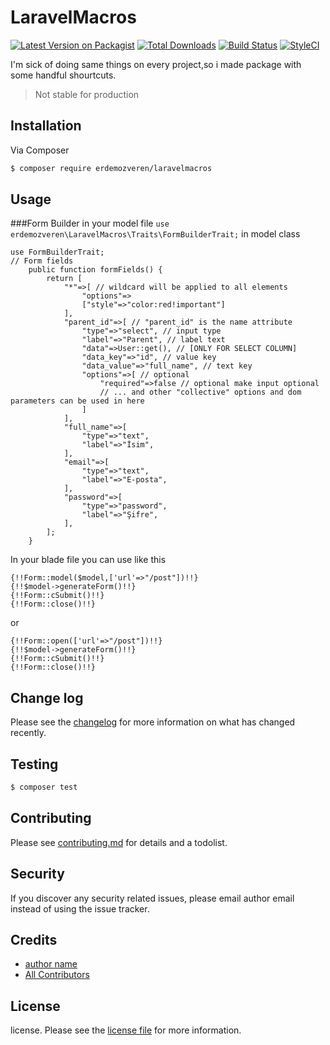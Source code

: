 # LaravelMacros

[![Latest Version on Packagist][ico-version]][link-packagist]
[![Total Downloads][ico-downloads]][link-downloads]
[![Build Status][ico-travis]][link-travis]
[![StyleCI][ico-styleci]][link-styleci]

I'm sick of doing same things on every project,so i made package with some handful shourtcuts.
> Not stable for production

## Installation

Via Composer

``` bash
$ composer require erdemozveren/laravelmacros
```

## Usage
###Form Builder
in your model file
```use erdemozveren\LaravelMacros\Traits\FormBuilderTrait;```
in model class 
```
use FormBuilderTrait;
// Form fields
    public function formFields() {
        return [
            "*"=>[ // wildcard will be applied to all elements 
                "options"=>
                ["style"=>"color:red!important"]
            ],
            "parent_id"=>[ // "parent_id" is the name attribute
                "type"=>"select", // input type
                "label"=>"Parent", // label text
                "data"=>User::get(), // [ONLY FOR SELECT COLUMN]
                "data_key"=>"id", // value key
                "data_value"=>"full_name", // text key
                "options"=>[ // optional
                    "required"=>false // optional make input optional
                    // ... and other "collective" options and dom parameters can be used in here
                ]
            ],
            "full_name"=>[
                "type"=>"text",
                "label"=>"İsim",
            ],
            "email"=>[
                "type"=>"text",
                "label"=>"E-posta",
            ],
            "password"=>[
                "type"=>"password",
                "label"=>"Şifre",
            ],
        ];
    }
```
In your blade file you can use like this
```
{!!Form::model($model,['url'=>"/post"])!!}
{!!$model->generateForm()!!}
{!!Form::cSubmit()!!}
{!!Form::close()!!}
```
or
```
{!!Form::open(['url'=>"/post"])!!}
{!!$model->generateForm()!!}
{!!Form::cSubmit()!!}
{!!Form::close()!!}
```

## Change log

Please see the [changelog](changelog.md) for more information on what has changed recently.

## Testing

``` bash
$ composer test
```

## Contributing

Please see [contributing.md](contributing.md) for details and a todolist.

## Security

If you discover any security related issues, please email author email instead of using the issue tracker.

## Credits

- [author name][link-author]
- [All Contributors][link-contributors]

## License

license. Please see the [license file](license.md) for more information.

[ico-version]: https://img.shields.io/packagist/v/erdemozveren/laravelmacros.svg?style=flat-square
[ico-downloads]: https://img.shields.io/packagist/dt/erdemozveren/laravelmacros.svg?style=flat-square
[ico-travis]: https://img.shields.io/travis/erdemozveren/laravelmacros/master.svg?style=flat-square
[ico-styleci]: https://styleci.io/repos/12345678/shield

[link-packagist]: https://packagist.org/packages/erdemozveren/laravelmacros
[link-downloads]: https://packagist.org/packages/erdemozveren/laravelmacros
[link-travis]: https://travis-ci.org/erdemozveren/laravelmacros
[link-styleci]: https://styleci.io/repos/12345678
[link-author]: https://github.com/erdemozveren
[link-contributors]: ../../contributors
